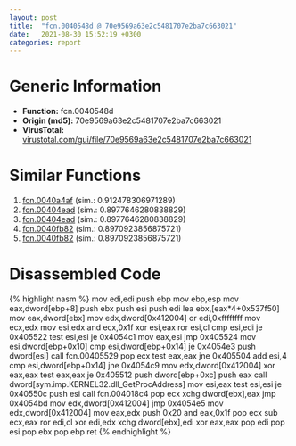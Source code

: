 ```yaml
---
layout: post
title:  "fcn.0040548d @ 70e9569a63e2c5481707e2ba7c663021"
date:   2021-08-30 15:52:19 +0300
categories: report
---
```


# Generic Information
- **Function:** fcn.0040548d
- **Origin (md5):** 70e9569a63e2c5481707e2ba7c663021
- **VirusTotal:** [virustotal.com/gui/file/70e9569a63e2c5481707e2ba7c663021][virustotal_ref]



# Similar Functions

1. [fcn.0040a4af][similar_1_ref] (sim.: 0.912478306971289)
2. [fcn.00404ead][similar_2_ref] (sim.: 0.8977646280838829)
3. [fcn.00404ead][similar_3_ref] (sim.: 0.8977646280838829)
4. [fcn.0040fb82][similar_4_ref] (sim.: 0.8970923856875721)
5. [fcn.0040fb82][similar_5_ref] (sim.: 0.8970923856875721)


# Disassembled Code

{% highlight nasm %}
mov edi,edi
push ebp
mov ebp,esp
mov eax,dword[ebp+8]
push ebx
push esi
push edi
lea ebx,[eax*4+0x537f50]
mov eax,dword[ebx]
mov edx,dword[0x412004]
or edi,0xffffffff
mov ecx,edx
mov esi,edx
and ecx,0x1f
xor esi,eax
ror esi,cl
cmp esi,edi
je 0x405522
test esi,esi
je 0x4054c1
mov eax,esi
jmp 0x405524
mov esi,dword[ebp+0x10]
cmp esi,dword[ebp+0x14]
je 0x4054e3
push dword[esi]
call fcn.00405529
pop ecx
test eax,eax
jne 0x405504
add esi,4
cmp esi,dword[ebp+0x14]
jne 0x4054c9
mov edx,dword[0x412004]
xor eax,eax
test eax,eax
je 0x405512
push dword[ebp+0xc]
push eax
call dword[sym.imp.KERNEL32.dll_GetProcAddress]
mov esi,eax
test esi,esi
je 0x40550c
push esi
call fcn.004018c4
pop ecx
xchg dword[ebx],eax
jmp 0x4054bd
mov edx,dword[0x412004]
jmp 0x4054e5
mov edx,dword[0x412004]
mov eax,edx
push 0x20
and eax,0x1f
pop ecx
sub ecx,eax
ror edi,cl
xor edi,edx
xchg dword[ebx],edi
xor eax,eax
pop edi
pop esi
pop ebx
pop ebp
ret 
{% endhighlight %}


[similar_1_ref]: /report/fcn.0040a4af@fca52b995e756cff97168f6fef94b37d
[similar_2_ref]: /report/fcn.00404ead@03a5d7e745838b7e7a4c7d09dcb64e60
[similar_3_ref]: /report/fcn.00404ead@ea6f23b2cb496f8773ec04df5c0f8d87
[similar_4_ref]: /report/fcn.0040fb82@339149a6ceaff8ec9831ebc6113adb23
[similar_5_ref]: /report/fcn.0040fb82@0b073c89b077a27e3496540be7574e33
[virustotal_ref]: https://www.virustotal.com/gui/file/70e9569a63e2c5481707e2ba7c663021